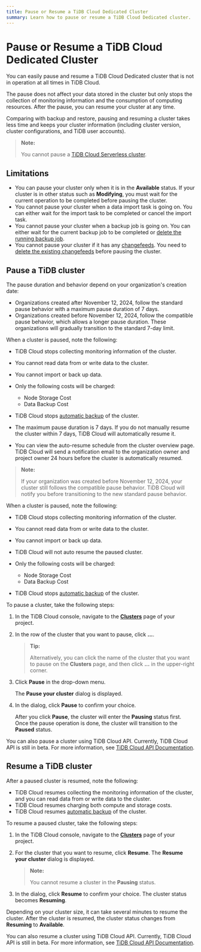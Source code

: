 ```yaml
---
title: Pause or Resume a TiDB Cloud Dedicated Cluster
summary: Learn how to pause or resume a TiDB Cloud Dedicated cluster.
---
```


# Pause or Resume a TiDB Cloud Dedicated Cluster

You can easily pause and resume a TiDB Cloud Dedicated cluster that is not in operation at all times in TiDB Cloud.

The pause does not affect your data stored in the cluster but only stops the collection of monitoring information and the consumption of computing resources. After the pause, you can resume your cluster at any time.

Comparing with backup and restore, pausing and resuming a cluster takes less time and keeps your cluster information (including cluster version, cluster configurations, and TiDB user accounts).

> **Note:**
>
> You cannot pause a [TiDB Cloud Serverless cluster](/tidb-cloud/select-cluster-tier.md#tidb-cloud-serverless).

## Limitations

- You can pause your cluster only when it is in the **Available** status. If your cluster is in other status such as **Modifying**, you must wait for the current operation to be completed before pausing the cluster.
- You cannot pause your cluster when a data import task is going on. You can either wait for the import task to be completed or cancel the import task.
- You cannot pause your cluster when a backup job is going on. You can either wait for the current backup job to be completed or [delete the running backup job](/tidb-cloud/backup-and-restore.md#delete-a-running-backup-job).
- You cannot pause your cluster if it has any [changefeeds](/tidb-cloud/changefeed-overview.md). You need to [delete the existing changefeeds](/tidb-cloud/changefeed-overview.md#delete-a-changefeed) before pausing the cluster.

## Pause a TiDB cluster

The pause duration and behavior depend on your organization's creation date:

- Organizations created after November 12, 2024, follow the standard pause behavior with a maximum pause duration of 7 days.
- Organizations created before November 12, 2024, follow the compatible pause behavior, which allows a longer pause duration. These organizations will gradually transition to the standard 7-day limit.

<SimpleTab>
<div label="Standard pause behavior">

When a cluster is paused, note the following:

- TiDB Cloud stops collecting monitoring information of the cluster.
- You cannot read data from or write data to the cluster.
- You cannot import or back up data.
- Only the following costs will be charged:

    - Node Storage Cost
    - Data Backup Cost

- TiDB Cloud stops [automatic backup](/tidb-cloud/backup-and-restore.md#turn-on-auto-backup) of the cluster.
- The maximum pause duration is 7 days. If you do not manually resume the cluster within 7 days, TiDB Cloud will automatically resume it.
- You can view the auto-resume schedule from the cluster overview page. TiDB Cloud will send a notification email to the organization owner and project owner 24 hours before the cluster is automatically resumed.

</div>
<div label="Compatible pause behavior">

> **Note:**
>
> If your organization was created before November 12, 2024, your cluster still follows the compatible pause behavior. TiDB Cloud will notify you before transitioning to the new standard pause behavior.

When a cluster is paused, note the following:

- TiDB Cloud stops collecting monitoring information of the cluster.
- You cannot read data from or write data to the cluster.
- You cannot import or back up data.
- TiDB Cloud will not auto resume the paused cluster. 
- Only the following costs will be charged:

    - Node Storage Cost
    - Data Backup Cost

- TiDB Cloud stops [automatic backup](/tidb-cloud/backup-and-restore.md#turn-on-auto-backup) of the cluster.

</div>
</SimpleTab>

To pause a cluster, take the following steps:

1. In the TiDB Cloud console, navigate to the [**Clusters**](https://tidbcloud.com/console/clusters) page of your project.
2. In the row of the cluster that you want to pause, click **...**.

    > **Tip:**
    >
    > Alternatively, you can click the name of the cluster that you want to pause on the **Clusters** page, and then click **...** in the upper-right corner.

3. Click **Pause** in the drop-down menu.

    The **Pause your cluster** dialog is displayed.

4. In the dialog, click **Pause** to confirm your choice.

    After you click **Pause**, the cluster will enter the **Pausing** status first. Once the pause operation is done, the cluster will transition to the **Paused** status.

You can also pause a cluster using TiDB Cloud API. Currently, TiDB Cloud API is still in beta. For more information, see [TiDB Cloud API Documentation](https://docs.pingcap.com/tidbcloud/api/v1beta).

## Resume a TiDB cluster

After a paused cluster is resumed, note the following:

- TiDB Cloud resumes collecting the monitoring information of the cluster, and you can read data from or write data to the cluster.
- TiDB Cloud resumes charging both compute and storage costs.
- TiDB Cloud resumes [automatic backup](/tidb-cloud/backup-and-restore.md#turn-on-auto-backup) of the cluster.

To resume a paused cluster, take the following steps:

1. In the TiDB Cloud console, navigate to the [**Clusters**](https://tidbcloud.com/console/clusters) page of your project.
2. For the cluster that you want to resume, click **Resume**. The **Resume your cluster** dialog is displayed.

    > **Note:**
    >
    > You cannot resume a cluster in the **Pausing** status.

3. In the dialog, click **Resume** to confirm your choice. The cluster status becomes **Resuming**.

Depending on your cluster size, it can take several minutes to resume the cluster. After the cluster is resumed, the cluster status changes from **Resuming** to **Available**.

You can also resume a cluster using TiDB Cloud API. Currently, TiDB Cloud API is still in beta. For more information, see [TiDB Cloud API Documentation](https://docs.pingcap.com/tidbcloud/api/v1beta).
